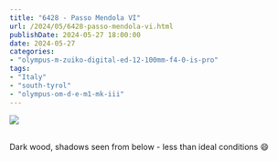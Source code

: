 ```yaml
---
title: "6428 - Passo Mendola VI"
url: /2024/05/6428-passo-mendola-vi.html
publishDate: 2024-05-27 18:00:00
date: 2024-05-27
categories:
- "olympus-m-zuiko-digital-ed-12-100mm-f4-0-is-pro"
tags:
- "Italy"
- "south-tyrol"
- "olympus-om-d-e-m1-mk-iii"
---
```

<div class="container">
<div class="center"><a target="_blank" href="https://d25zfm9zpd7gm5.cloudfront.net/1200x1200/2020/20200905_093955_lr.jpg"><img class="webfeedsFeaturedVisual" src="https://d25zfm9zpd7gm5.cloudfront.net/0600x0600/2020/20200905_093955_lr.jpg" /></a></div>
</div>
<br />

Dark wood, shadows seen from below - less than ideal conditions :smile:
